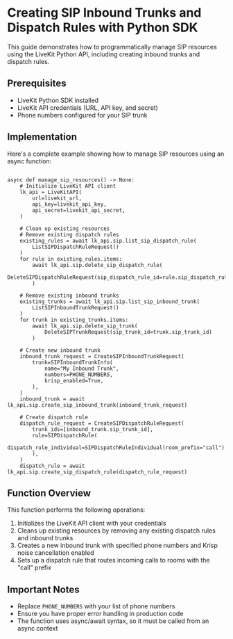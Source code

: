 # Creating SIP Inbound Trunks and Dispatch Rules with Python SDK

This guide demonstrates how to programmatically manage SIP resources using the LiveKit Python API, including creating inbound trunks and dispatch rules.


## Prerequisites


- LiveKit Python SDK installed
- LiveKit API credentials (URL, API key, and secret)
- Phone numbers configured for your SIP trunk


## Implementation

Here's a complete example showing how to manage SIP resources using an async function:


```

async def manage_sip_resources() -> None:
    # Initialize LiveKit API client
    lk_api = LiveKitAPI(
        url=livekit_url,
        api_key=livekit_api_key,
        api_secret=livekit_api_secret,
    )

    # Clean up existing resources
    # Remove existing dispatch rules
    existing_rules = await lk_api.sip.list_sip_dispatch_rule(
        ListSIPDispatchRuleRequest()
    )
    for rule in existing_rules.items:
        await lk_api.sip.delete_sip_dispatch_rule(
            DeleteSIPDispatchRuleRequest(sip_dispatch_rule_id=rule.sip_dispatch_rule_id)
        )

    # Remove existing inbound trunks
    existing_trunks = await lk_api.sip.list_sip_inbound_trunk(
        ListSIPInboundTrunkRequest()
    )
    for trunk in existing_trunks.items:
        await lk_api.sip.delete_sip_trunk(
            DeleteSIPTrunkRequest(sip_trunk_id=trunk.sip_trunk_id)
        )

    # Create new inbound trunk
    inbound_trunk_request = CreateSIPInboundTrunkRequest(
        trunk=SIPInboundTrunkInfo(
            name="My Inbound Trunk",
            numbers=PHONE_NUMBERS,
            krisp_enabled=True,
        ),
    )
    inbound_trunk = await lk_api.sip.create_sip_inbound_trunk(inbound_trunk_request)

    # Create dispatch rule
    dispatch_rule_request = CreateSIPDispatchRuleRequest(
        trunk_ids=[inbound_trunk.sip_trunk_id],
        rule=SIPDispatchRule(
            dispatch_rule_individual=SIPDispatchRuleIndividual(room_prefix="call")
        ),
    )
    dispatch_rule = await lk_api.sip.create_sip_dispatch_rule(dispatch_rule_request)

```


## Function Overview

This function performs the following operations:


1. Initializes the LiveKit API client with your credentials
2. Cleans up existing resources by removing any existing dispatch rules and inbound trunks
3. Creates a new inbound trunk with specified phone numbers and Krisp noise cancellation enabled
4. Sets up a dispatch rule that routes incoming calls to rooms with the "call" prefix


## Important Notes


- Replace `PHONE_NUMBERS` with your list of phone numbers
- Ensure you have proper error handling in production code
- The function uses async/await syntax, so it must be called from an async context